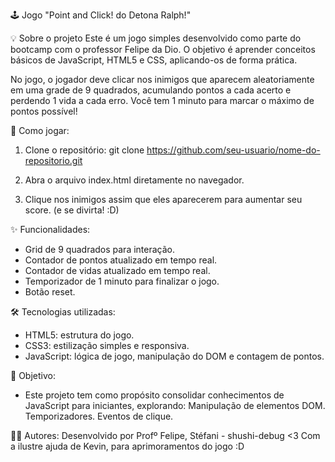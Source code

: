 🕹️ Jogo "Point and Click! do Detona Ralph!"

💡 Sobre o projeto
Este é um jogo simples desenvolvido como parte do bootcamp com o professor Felipe da Dio. O objetivo é aprender conceitos básicos de JavaScript, HTML5 e CSS, aplicando-os de forma prática.

No jogo, o jogador deve clicar nos inimigos que aparecem aleatoriamente em uma grade de 9 quadrados, acumulando pontos a cada acerto e perdendo 1 vida a cada erro. Você tem 1 minuto para marcar o máximo de pontos possível!

🚀 Como jogar:

1. Clone o repositório: git clone https://github.com/seu-usuario/nome-do-repositorio.git

2. Abra o arquivo index.html diretamente no navegador.

3. Clique nos inimigos assim que eles aparecerem para aumentar seu score. (e se divirta! :D)

✨ Funcionalidades:
- Grid de 9 quadrados para interação.
- Contador de pontos atualizado em tempo real.
- Contador de vidas atualizado em tempo real.
- Temporizador de 1 minuto para finalizar o jogo.
- Botão reset.

🛠️ Tecnologias utilizadas:
- HTML5: estrutura do jogo.
- CSS3: estilização simples e responsiva.
- JavaScript: lógica de jogo, manipulação do DOM e contagem de pontos.

🎯 Objetivo:
- Este projeto tem como propósito consolidar conhecimentos de JavaScript para iniciantes, explorando:
    Manipulação de elementos DOM.
    Temporizadores.
    Eventos de clique.

👩‍💻 Autores:
Desenvolvido por Profº Felipe, Stéfani - shushi-debug <3
Com a ilustre ajuda de Kevin, para aprimoramentos do jogo :D
